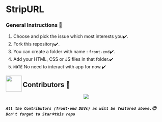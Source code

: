 # StripURL

### General Instructions :mega:
1. Choose and pick the issue which most interests you:heavy_check_mark:.
2. Fork this repository:heavy_check_mark:.
3. You can create a folder with name : `front-end`:heavy_check_mark:.
4. Add your HTML, CSS or JS files in that folder.:heavy_check_mark:
5. **`NOTE`** No need to interact with app for now.:heavy_check_mark:

<img align="left" src="https://posthog-static-files.s3.us-east-2.amazonaws.com/Website-Assets/rebrand/icons/Untitled_Artwork+2+copy+15+1.jpg" width="50px" />

## Contributors 🦸

<p align="center">
 <a href="https://github.com/parthpandyappp/StripURL/graphs/contributors">
  <img src="https://contributors-img.web.app/image?repo=parthpandyappp/StripURL" />
</a>
</p>

##### **`All the Contributors (front-end DEVs) as will be featured above.`:heart_eyes: `Don't forget to Star`:star:`this repo`**
